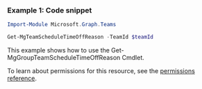 ### Example 1: Code snippet

```powershellImport-Module Microsoft.Graph.Teams

Get-MgTeamScheduleTimeOffReason -TeamId $teamId
```
This example shows how to use the Get-MgGroupTeamScheduleTimeOffReason Cmdlet.
To learn about permissions for this resource, see the [permissions reference](/graph/permissions-reference).

